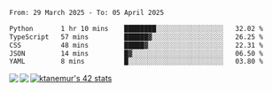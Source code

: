 <!--START_SECTION:waka-->

```txt
From: 29 March 2025 - To: 05 April 2025

Python       1 hr 10 mins    ████████░░░░░░░░░░░░░░░░░   32.02 %
TypeScript   57 mins         ██████▓░░░░░░░░░░░░░░░░░░   26.25 %
CSS          48 mins         █████▓░░░░░░░░░░░░░░░░░░░   22.31 %
JSON         14 mins         █▓░░░░░░░░░░░░░░░░░░░░░░░   06.50 %
YAML         8 mins          █░░░░░░░░░░░░░░░░░░░░░░░░   03.80 %
```

<!--END_SECTION:waka-->
<a href="https://github.com/anuraghazra/github-readme-stats">
  <img align="left" src="https://github-readme-stats.vercel.app/api?username=Tanesan&count_private=true&show_icons=true" />
<img align="left" src="https://github-readme-stats.vercel.app/api/top-langs/?username=Tanesan" />
</a>

[![ktanemur's 42 stats](https://badge42.vercel.app/api/v2/cl1wslf6s002109l771rng2w8/stats?cursusId=21&coalitionId=62)](https://github.com/JaeSeoKim/badge42)
